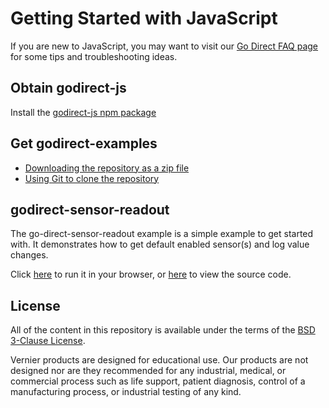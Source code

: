 # Getting Started with JavaScript

If you are new to JavaScript, you may want to visit our [Go Direct FAQ page](./godirect-js-faqs.md) for some tips and troubleshooting ideas.

## Obtain godirect-js

Install the [godirect-js npm package](https://www.npmjs.com/package/@vernier/godirect)

## Get godirect-examples

- [Downloading the repository as a zip file](https://github.com/VernierST/godirect-examples/archive/master.zip)
- [Using Git to clone the repository](https://github.com/VernierST/godirect-examples.git)

## godirect-sensor-readout

The go-direct-sensor-readout example is a simple example to get started with. It demonstrates how to get default enabled sensor(s) and log value changes.

Click [here](./js/godirect-sensor-readout/) to run it in your browser, or [here](./js/godirect-sensor-readout/index.html) to view the source code.

## License

All of the content in this repository is available under the terms of the [BSD 3-Clause License](./LICENSE).

Vernier products are designed for educational use. Our products are not designed nor are they recommended for any industrial, medical, or commercial process such as life support, patient diagnosis, control of a manufacturing process, or industrial testing of any kind.